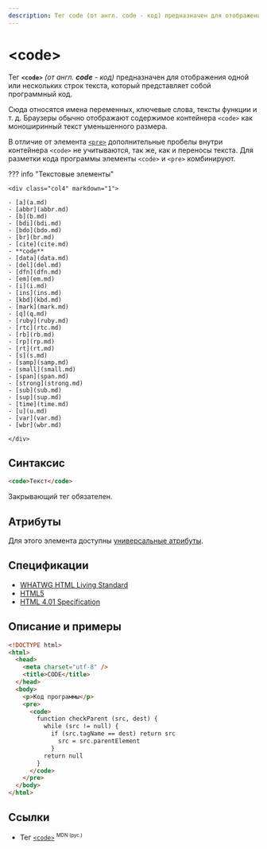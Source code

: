 ```yaml
---
description: Тег code (от англ. code - код) предназначен для отображения одной или нескольких строк текста, который представляет собой программный код
---
```


# &lt;code&gt;

Тег **`<code>`** _(от англ. **code** - код)_ предназначен для отображения одной или нескольких строк текста, который представляет собой программный код.

Сюда относятся имена переменных, ключевые слова, тексты функции и т. д. Браузеры обычно отображают содержимое контейнера `<code>` как моноширинный текст уменьшенного размера.

В отличие от элемента [`<pre>`](pre.md) дополнительные пробелы внутри контейнера `<code>` не учитываются, так же, как и переносы текста. Для разметки кода программы элементы `<code>` и `<pre>` комбинируют.

??? info "Текстовые элементы"

    <div class="col4" markdown="1">

    - [a](a.md)
    - [abbr](abbr.md)
    - [b](b.md)
    - [bdi](bdi.md)
    - [bdo](bdo.md)
    - [br](br.md)
    - [cite](cite.md)
    - **code**
    - [data](data.md)
    - [del](del.md)
    - [dfn](dfn.md)
    - [em](em.md)
    - [i](i.md)
    - [ins](ins.md)
    - [kbd](kbd.md)
    - [mark](mark.md)
    - [q](q.md)
    - [ruby](ruby.md)
    - [rtc](rtc.md)
    - [rb](rb.md)
    - [rp](rp.md)
    - [rt](rt.md)
    - [s](s.md)
    - [samp](samp.md)
    - [small](small.md)
    - [span](span.md)
    - [strong](strong.md)
    - [sub](sub.md)
    - [sup](sup.md)
    - [time](time.md)
    - [u](u.md)
    - [var](var.md)
    - [wbr](wbr.md)

    </div>

## Синтаксис

```html
<code>Текст</code>
```

Закрывающий тег обязателен.

## Атрибуты

Для этого элемента доступны [универсальные атрибуты](uni-attr.md).

## Спецификации

- [WHATWG HTML Living Standard](https://html.spec.whatwg.org/multipage/semantics.html#the-code-element)
- [HTML5](http://www.w3.org/TR/html5/text-level-semantics.html#the-code-element)
- [HTML 4.01 Specification](http://www.w3.org/TR/html401/struct/text.html#h-9.2.1)

## Описание и примеры

```html
<!DOCTYPE html>
<html>
  <head>
    <meta charset="utf-8" />
    <title>CODE</title>
  </head>
  <body>
    <p>Код программы</p>
    <pre>
	  <code>
		function checkParent (src, dest) {
		  while (src != null) {
			if (src.tagName == dest) return src
		      src = src.parentElement
			}
		  return null
		}
	  </code>
	</pre>
  </body>
</html>
```

## Ссылки

- Тег [`<code>`](https://developer.mozilla.org/ru/docs/Web/HTML/Element/code) <sup><small>MDN (рус.)</small></sup>
